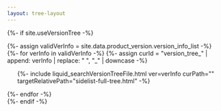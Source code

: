 ```yaml
---
layout: tree-layout
---
```


{%- if site.useVersionTree -%}
    <div id="version_tree_list">
        {%- assign validVerInfo = site.data.product_version.version_info_list -%}
        {%- for verInfo in validVerInfo -%}
            {%- assign curId = "version_tree_" | append: verInfo | replace: " ", "_" | downcase -%}
            <ul class="version-tree-container" id="{{ curId }}">
                {%- include liquid_searchVersionTreeFile.html ver=verInfo curPath="" targetRelativePath="sidelist-full-tree.html" -%}
            </ul>
        {%- endfor -%}
        <span id="complete_loading_tree"></span>
    </div>
{%- endif -%}

